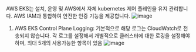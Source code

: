AWS EKS는 설치, 운영 및 AWS에서 자체 kubernetes 제어 플레인을 유지 관리합니다. AWS IAM과 통합하여 안전한 인증 기능을 제공합니다. 
![image](https://github.com/jaehwanjoa/jae_aws/assets/90813478/68d3cb1f-4fa3-48e4-addf-57d00d54d06a)
1. AWS EKS Control Plane Logging: 기본적으로 해당 로그는 CloudWatch로 전송되지 않습니다. 각 로그를 설정해서 개별적으로 클러스터에 대한 로깅을 설정해야하며, 최대 5개의 사용가능한 항목이 있음
![image](https://github.com/jaehwanjoa/jae_aws/assets/90813478/1d4cd2ad-9d84-4e5d-bf07-7877ec6e02aa)
